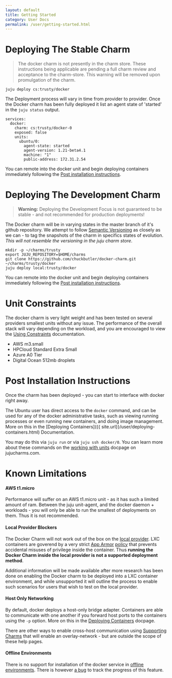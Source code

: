```yaml
---
layout: default
title: Getting Started
category: User Docs
permalink: /user/getting-started.html
---
```


# Deploying The Stable Charm

> The docker charm is not presently in the charm store.
> These instructions being applicable are pending a full charm review and acceptance to
> the charm-store. This warning will be removed upon promulgation of the charm.

    juju deploy cs:trusty/docker

The Deployment process will vary in time from provider to provider. Once the Docker charm
has been fully deployed it list an agent state of 'started' in the `juju status` output.

    services:
      docker:
        charm: cs:trusty/docker-0
        exposed: false
        units:
          ubuntu/0:
            agent-state: started
            agent-version: 1.21-beta4.1
            machine: "1"
            public-address: 172.31.2.54

You can remote into the docker unit and begin deploying containers immediately following the
[Post installation instructions](#post-installation-instructions).

# Deploying The Development Charm

> **Warning:** Deploying the Development Focus is not guaranteed to be stable - and not recommended
> for production deployments!

The Docker charm will be in varying states in the master branch of it's github repository. We
attempt to follow [Semantic Versioning](http://semver.org/) as closely as we can - to tag the
snapshots of the charm in specifics states of evolution. *This will not resemble the versioning
in the juju charm store*.

    mkdir -p ~/charms/trusty
    export JUJU_REPOSITORY=$HOME/charms
    git clone https://github.com/chuckbutler/docker-charm.git ~/charms/trusty/docker
    juju deploy local:trusty/docker

You can remote into the docker unit and begin deploying containers immediately following the
[Post installation instructions](#post-installation-instructions).

# Unit Constraints

The docker charm is very light weight and has been tested on several providers smallest units
without any issue. The performance of the overall stack will vary depending on the workload, and
you are encouraged to view the [Using Constraints](https://jujucharms.com/docs/charms-constraints)
 documentation.

- AWS m3.small
- HPCloud Standard Extra Small
- Azure A0 Tier
- Digital Ocean 512mb droplets


# Post Installation Instructions

Once the charm has been deployed - you can start to interface with docker right away.

The Ubuntu user has direct access to the `docker` command, and can be used for any of
the docker administrative tasks, such as viewing running processes or even running
new containers, and doing image management. More on this in the
[Deploying Containers]({{ site.url}}/user/deploying-containers.html) Documentation.

You may do this via `juju run` or via `juju ssh docker/0`. You can learn more about these
commands on the [working with units](https://jujucharms.com/docs/charms-working-with-units)
docpage on jujucharms.com.

# Known Limitations

#### AWS t1.micro

Performance will suffer on an AWS t1.micro unit - as it has such a limited amount of ram. Between
the juju unit-agent, and the docker daemon + workloads - you will only be able to run the smallest
of deployments on them. Thus it is not recommended.

#### Local Provider Blockers

 The Docker Charm will not work out of the box on the
 [local provider](https://jujucharms.com/docs/config-local). LXC containers are goverend by a
 very strict [App Armor](https://wiki.ubuntu.com/AppArmor)
 [policy](https://help.ubuntu.com/lts/serverguide/lxc.html#lxc-apparmor) that prevents accidental
 misuses of privilege inside the container. Thus **running the Docker Charm inside the local provider
 is not a supported deployment method**.

 Additional information will be made available after more research has been done on enabling the
 Docker charm to be deployed into a LXC container environment, and while unsupported it will
 outline the process to enable such scenarios for users that wish to test on the local provider.

#### Host Only Networking

 By default, docker deploys a host-only bridge adapter. Containers are able to communicate with one
 another if you forward host ports to the containers using the `-p` option. More on this in the
[Deploying Containers]({{site.url}}/user/deploying-containers.html) docpage.

 There are other ways to enable cross-host communication using
 [Supporting Charms](http://github.com/chuckbutler/flannel-docker-charm) that will enable an
 overlay-network - but are outside the scope of these help pages.

#### Offline Environments

There is no support for installation of the docker service in
[offline environments](https://jujucharms.com/docs/howto-offline-charms).
There is however [a bug](https://github.com/chuckbutler/docker-charm/issues/13) to track the
progress of this feature.

